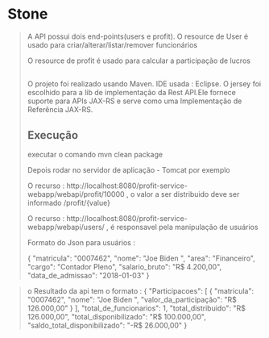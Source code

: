 # Stone

> A API possui dois end-points(users e profit). O resource de User é usado para criar/alterar/listar/remover funcionários
> 
> O resource de profit é usado para calcular a participação de lucros
>
> ## 
> O projeto foi realizado usando Maven. IDE usada : Eclipse.
> O jersey foi escolhido para a lib de implementação da Rest API.Ele fornece suporte para APIs JAX-RS e serve como uma Implementação de Referência JAX-RS.
> ## Execução
> executar o comando mvn clean package
> 
> Depois rodar no servidor de aplicação - Tomcat por exemplo
> 
> O recurso : http://localhost:8080/profit-service-webapp/webapi/profit/10000 , o valor a ser distribuido deve ser informado /profit/{value}
> 
> O recurso : http://localhost:8080/profit-service-webapp/webapi/users/ , é responsavel pela manipulação de usuários
> 
> Formato do Json para usuários :
> 
>{
"matricula": "0007462",
"nome": "Joe Biden ", 
"area": "Financeiro",
"cargo": "Contador Pleno",
"salario_bruto": "R$ 4.200,00",
"data_de_admissao": "2018-01-03"
}

> o Resultado da api tem o formato : 
> {
  "Participacoes": [
    {
      "matricula": "0007462",
      "nome": "Joe Biden ",
      "valor_da_participação": "R$ 126.000,00"
    }
  ],
  "total_de_funcionarios": 1,
  "total_distribuido": "R$ 126.000,00",
  "total_disponibilizado": "R$ 100.000,00",
  "saldo_total_disponibilizado": "-R$ 26.000,00"
}
